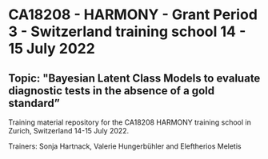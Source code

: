 # CA18208 - HARMONY - Grant Period 3 - Switzerland training school 14 - 15 July 2022

## Topic: "Bayesian Latent Class Models to evaluate diagnostic tests in the absence of a gold standard”


Training material repository for the CA18208 HARMONY training school in Zurich, Switzerland 14-15 July 2022.

Trainers: Sonja Hartnack, Valerie Hungerbühler and Eleftherios Meletis
